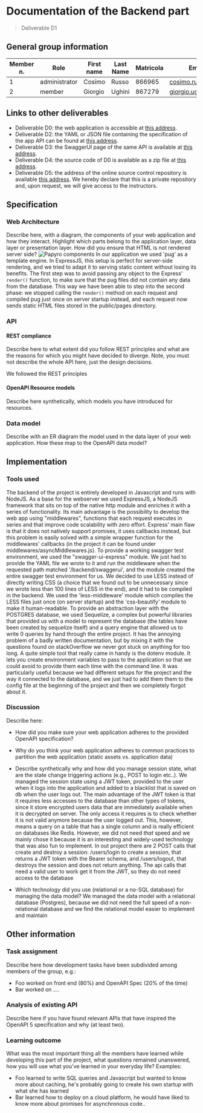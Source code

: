 # Documentation of the Backend part
> Deliverable D1
## General group information
| Member n. | Role | First name | Last Name | Matricola | Email address |
| --------- | ------------- | ---------- | --------- | --------- | --------------- |
| 1 | administrator | Cosimo | Russo | 866965 | cosimo.russo@mail.polimi.it |
| 2 | member | Giorgio | Ughini | 867279 | giorgio.ughini@mail.polimi.it |
## Links to other deliverables
- Deliverable D0: the web application is accessible at
[this address](https://papyro.tk).
- Deliverable D2: the YAML or JSON file containing the specification of the app
API can be found at [this address](https://papyro.tk/backend/spec.yaml).
- Deliverable D3: the SwaggerUI page of the same API is available at
[this address](https://papyro.tk/backend/swaggerui).
- Deliverable D4: the source code of D0 is available as a zip file at
[this address](https://papyro.tk/backend/app.zip).
- Deliverable D5: the address of the online source control repository is
available [this address](https://github.com/CosimoRusso/papyro). We hereby declare that this
is a private repository and, upon request, we will give access to the
instructors.
## Specification
### Web Architecture
Describe here, with a diagram, the components of your web application and how
they interact. Highlight which parts belong to the application layer, data layer
or presentation layer. How did you ensure that HTML is not rendered server side?
![Papyro components][papyro-components]
In our application we used 'pug' as a template engine. In ExpressJS, this setup is perfect for server-side rendering, and we tried to adapt it to serving static content without losing its benefits.
The first step was to avoid passing any object to the Express' `render()` function, to make sure that the pug files did not contain any data from the database. This way we have been able to step into the second phase: we stopped calling the `render()` method on each request and compiled pug just once on server startup instead, and each request now sends static HTML files stored in the public/pages directory.
### API
#### REST compliance
Describe here to what extent did you follow REST principles and what are the
reasons for which you might have decided to diverge. Note, you must not describe
the whole API here, just the design decisions.

We followed the REST principles 
#### OpenAPI Resource models
Describe here synthetically, which models you have introduced for resources.
### Data model
Describe with an ER diagram the model used in the data layer of your web
application. How these map to the OpenAPI data model?
## Implementation
### Tools used
The backend of the project is entirely developed in Javascript and runs with NodeJS.
As a base for the webserver we used ExpressJS, a NodeJS framework that sits on top of the native http module and enriches it with a series of functionality.
Its main advantage is the possibility to develop the web app using "middlewares", functions that each request executes in series and that improve code scalability with zero effort.
Express' main flaw is that it does not natively support promises, it uses callbacks instead, but this problem is easily solved with a simple wrapper function for the middlewares' callbacks (in the project it can be found under middlewares/asyncMiddlewares.js).
To provide a working swagger test environment, we used the "swagger-ui-express" module. We just had to provide the YAML file we wrote to it and run the middleware when the requested path matched '/backend/swaggerui', and the module created the entire swagger test environment for us.
We decided to use LESS instead of directly writing CSS (a choice that we found out to be unnecessary since we wrote less than 100 lines of LESS in the end), and it had to be compiled in the backend. We used the 'less-middleware' module which compiles the LESS files just once (on server startup) and the 'css-beautify' module to make it human-readable.
To provide an abstraction layer with the POSTGRES database, we used Sequelize, a complex but powerful libraries that provided us with a model to represent the database (the tables have been created by sequelize itself) and a query engine that allowed us to write 0 queries by hand through the entire project. It has the annoying problem of a badly written documentation, but by mixing it with the questions found on stackOverflow we never got stuck on anything for too long.
A quite simple tool that really came in handy is the dotenv module. It lets you create environment variables to pass to the application so that we could avoid to provide them each time with the command line. It was particularly useful because we had different setups for the project and the way it connected to the database, and we just had to add them them to the config file at the beginning of the project and then we completely forgot about it.
### Discussion
Describe here:
- How did you make sure your web application adheres to the provided OpenAPI
specification?

- Why do you think your web application adheres to common practices to partition
the web application (static assets vs. application data)
- Describe synthetically why and how did you manage session state, what are the
state change triggering actions (e.g., POST to login etc..).
We managed the session state using a JWT token, provided to the user when it logs into the application and added to a blacklist that is saved on db when the user logs out.
The main advantage of the JWT token is that it requires less accesses to the database than other types of tokens, since it store encrypted users data that are immediately available when it is decrypted on server. The only access it requires is to check whether it is not valid anymore because the user logged out. This, however, means a query on a table that has a single column and is really efficient on databases like Redis.
However, we did not need _that_ speed and we mainly chose it because it is an interesting and widely-used technology that was also fun to implement.
In out project there are 2 POST calls that create and destroy a session: /users/login to create a session, that returns a JWT token with the Bearer schema, and /users/logout, that destroys the session and does not return anything.
The api calls that need a valid user to work get it from the JWT, so they do not need access to the database
- Which technology did you use (relational or a no-SQL database) for managing
the data model?
We managed the data model with a relational database (Postgres), because we did not need the full speed of a non-relational database and we find the relational model easier to implement and maintain  
## Other information
### Task assignment
Describe here how development tasks have been subdivided among members of the
group, e.g.:
- Foo worked on front end (80%) and OpenAPI Spec (20% of the time)
- Bar worked on ....
### Analysis of existing API
Describe here if you have found relevant APIs that have inspired the OpenAPI
5
specification and why (at least two).
### Learning outcome
What was the most important thing all the members have learned while developing
this part of the project, what questions remained unanswered, how you will use
what you've learned in your everyday life?
Examples:
- Foo learned to write SQL queries and Javascript but wanted to know more about
caching, he's probably going to create his own startup with what she has
learned
- Bar learned how to deploy on a cloud platform, he would have liked to know
more about promises for asynchronous code..

[papyro-components]: https://papyro.tk/assets/img/Papyro_components.png